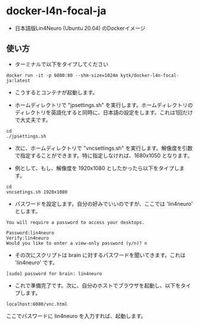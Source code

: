 # docker-l4n-focal-ja

- 日本語版Lin4Neuro (Ubuntu 20.04) のDockerイメージ

## 使い方

- ターミナルで以下をタイプしてください

```
docker run -it -p 6080:80 --shm-size=1024m kytk/docker-l4n-focal-ja:latest

```

- こうするとコンテナが起動します。

- ホームディレクトリで "jpsettings.sh" を実行します。ホームディレクトリのディレクトリを英語化すると同時に、日本語の設定をします。これは1回だけで大丈夫です。

```
cd
./jpsettings.sh
```


- 次に、ホームディレクトリで "vncsettings.sh" を実行します。解像度を引数で指定することができます。特に指定しなければ、1680x1050 となります。

- 例として、もし、解像度を 1920x1080 としたかったら以下をタイプします。

```
cd
vncsetings.sh 1920x1080
```

- パスワードを設定します。自分の好みでいいのですが、ここでは 'lin4neuro' とします。

```
You will require a password to access your desktops.

Password:lin4neuro
Verify:lin4neuro
Would you like to enter a view-only password (y/n)? n
```

- その次にスクリプトは brain に対するパスワードを聞いてきます。これは 'lin4neuro' です。

```
[sudo] password for brain: lin4neuro
```

- これで準備完了です。次に、自分のホストでブラウザを起動し、以下をタイプします。

```
localhost:6080/vnc.html
```

ここでパスワードに lin4neuro を入力すれば、起動します。

